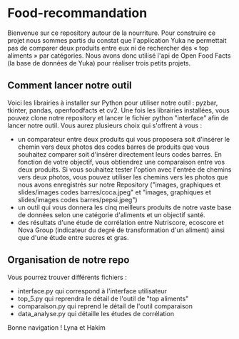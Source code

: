 # Food-recommandation

Bienvenue sur ce repository autour de la nourriture.
Pour construire ce projet nous sommes partis du constat que l'application Yuka ne permettait pas de comparer deux produits entre eux ni de rechercher des « top aliments » par catégories. Nous avons donc utilisé l'api de Open Food Facts (la base de données de Yuka) pour réaliser trois petits projets.

## Comment lancer notre outil

Voici les librairies à installer sur Python pour utiliser notre outil : pyzbar, tkinter, pandas, openfoodfacts et cv2.
Une fois les librairies installées, vous pouvez clone notre repository et lancer le fichier python "interface" afin de lancer notre outil. Vous aurez plusieurs choix qui s'offrent à vous : 
- un comparateur entre deux produits qui vous proposera soit d'insérer le chemin vers deux photos des codes barres de produits que vous souhaitez comparer soit d'insérer directement leurs codes barres. En fonction de votre objectif, vous obtiendrez une comparaison entre vos deux produits. Si vous souhaitez tester l'option avec l'entrée de chemins vers deux photos, vous pouvez utiliser les chemins vers les photos que nous avons enregistrés sur notre Repository ("images, graphiques et slides/images codes barres/coca.jpeg" et "images, graphiques et slides/images codes barres/pepsi.jpeg")
- un outil qui vous donnera les cinq meilleurs produits de notre vaste base de données selon une catégorie d'aliments et un objectif santé.
- des résultats d'une étude de corrélation entre Nutriscore, ecoscore et Nova Group (indicateur du degré de transformation d'un aliment) ainsi que d'une étude entre sucres et gras.

## Organisation de notre repo

Vous pourrez trouver différents fichiers :
- interface.py qui correspond à l'interface utilisateur
- top_5.py qui reprendra le détail de l'outil de "top aliments"
- comparaison.py qui reprend le détail de l'outil comparaison
- data_analyse.py qui détaille les études de corrélation

Bonne navigation !
Lyna et Hakim
